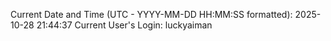 Current Date and Time (UTC - YYYY-MM-DD HH:MM:SS formatted): 2025-10-28 21:44:37
Current User's Login: luckyaiman

